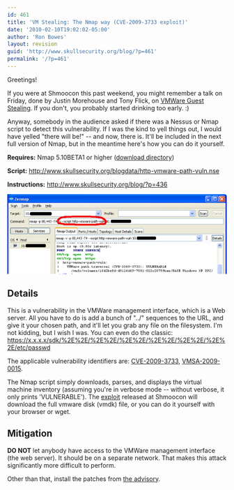 ```yaml
---
id: 461
title: 'VM Stealing: The Nmap way (CVE-2009-3733 exploit)'
date: '2010-02-10T19:02:02-05:00'
author: 'Ron Bowes'
layout: revision
guid: 'http://www.skullsecurity.org/blog/?p=461'
permalink: '/?p=461'
---
```


Greetings!

If you were at Shmoocon this past weekend, you might remember a talk on Friday, done by Justin Morehouse and Tony Flick, on [VMWare Guest Stealing](http://fyrmassociates.com/tools/gueststealer-v1.pl). If you don't, you probably started drinking too early. :)

Anyway, somebody in the audience asked if there was a Nessus or Nmap script to detect this vulnerability. If I was the kind to yell things out, I would have yelled "there will be!" -- and now, there is. It'll be included in the next full version of Nmap, but in the meantime here's how you can do it yourself.

**Requires:** Nmap 5.10BETA1 or higher ([download directory](http://nmap.org/dist/?C=M&O=D))

**Script:** <http://www.skullsecurity.org/blogdata/http-vmware-path-vuln.nse>

**Instructions:** <http://www.skullsecurity.org/blog/?p=436>

![](/blogdata/installing-scripts-3.png)

## Details

This is a vulnerability in the VMWare management interface, which is a Web server. All you have to do is add a bunch of "../" sequences to the URL, and give it your chosen path, and it'll let you grab any file on the filesystem. I'm not kidding, but I wish I was. You can even do the classic: https://x.x.x.x/sdk/%2E%2E/%2E%2E/%2E%2E/%2E%2E/%2E%2E/%2E%2E/etc/passwd

The applicable vulnerability identifiers are: [CVE-2009-3733](http://cve.mitre.org/cgi-bin/cvename.cgi?name=CVE-2009-3733), [VMSA-2009-0015](http://www.vmware.com/security/advisories/VMSA-2009-0015.html).

The Nmap script simply downloads, parses, and displays the virtual machine inventory (assuming you're in verbose mode -- without verbose, it only prints 'VULNERABLE'). The [exploit](http://fyrmassociates.com/tools/gueststealer-v1.pl) released at Shmoocon will download the full vmware disk (vmdk) file, or you can do it yourself with your browser or wget.

## Mitigation

**DO NOT** let anybody have access to the VMWare management interface (the web server). It should be on a separate network. That makes this attack significantly more difficult to perform.

Other than that, install the patches from [the advisory](http://www.vmware.com/security/advisories/VMSA-2009-0015.html).